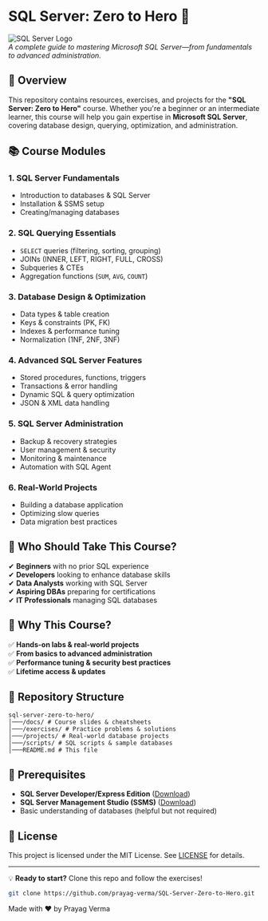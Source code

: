 # SQL Server: Zero to Hero 🚀  

![SQL Server Logo](https://img.shields.io/badge/Microsoft%20SQL%20Server-CC2927?style=for-the-badge&logo=microsoft%20sql%20server&logoColor=white)  
*A complete guide to mastering Microsoft SQL Server—from fundamentals to advanced administration.*  

## 📌 Overview  
This repository contains resources, exercises, and projects for the **"SQL Server: Zero to Hero"** course. Whether you're a beginner or an intermediate learner, this course will help you gain expertise in **Microsoft SQL Server**, covering database design, querying, optimization, and administration.  

## 📚 Course Modules  

### **1. SQL Server Fundamentals**  
- Introduction to databases & SQL Server  
- Installation & SSMS setup  
- Creating/managing databases  

### **2. SQL Querying Essentials**  
- `SELECT` queries (filtering, sorting, grouping)  
- JOINs (INNER, LEFT, RIGHT, FULL, CROSS)  
- Subqueries & CTEs  
- Aggregation functions (`SUM`, `AVG`, `COUNT`)  

### **3. Database Design & Optimization**  
- Data types & table creation  
- Keys & constraints (PK, FK)  
- Indexes & performance tuning  
- Normalization (1NF, 2NF, 3NF)  

### **4. Advanced SQL Server Features**  
- Stored procedures, functions, triggers  
- Transactions & error handling  
- Dynamic SQL & query optimization  
- JSON & XML data handling  

### **5. SQL Server Administration**  
- Backup & recovery strategies  
- User management & security  
- Monitoring & maintenance  
- Automation with SQL Agent  

### **6. Real-World Projects**  
- Building a database application  
- Optimizing slow queries  
- Data migration best practices  

## 🎯 Who Should Take This Course?  
✔ **Beginners** with no prior SQL experience  
✔ **Developers** looking to enhance database skills  
✔ **Data Analysts** working with SQL Server  
✔ **Aspiring DBAs** preparing for certifications  
✔ **IT Professionals** managing SQL databases  

## 🚀 Why This Course?  
✅ **Hands-on labs & real-world projects**  
✅ **From basics to advanced administration**  
✅ **Performance tuning & security best practices**  
✅ **Lifetime access & updates**  

## 📂 Repository Structure  
```
sql-server-zero-to-hero/
│───/docs/ # Course slides & cheatsheets
│───/exercises/ # Practice problems & solutions
│───/projects/ # Real-world database projects
│───/scripts/ # SQL scripts & sample databases
│───README.md # This file
```

## 🔧 Prerequisites  
- **SQL Server Developer/Express Edition** ([Download](https://www.microsoft.com/en-us/sql-server/sql-server-downloads))  
- **SQL Server Management Studio (SSMS)** ([Download](https://learn.microsoft.com/en-us/sql/ssms/download-sql-server-management-studio-ssms))  
- Basic understanding of databases (helpful but not required)  

## 📜 License  
This project is licensed under the MIT License. See [LICENSE](LICENSE) for details.  

---

💡 **Ready to start?** Clone this repo and follow the exercises!  
```bash
git clone https://github.com/prayag-verma/SQL-Server-Zero-to-Hero.git
```
Made with ❤️ by Prayag Verma
